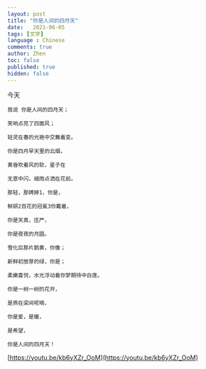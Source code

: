 ```yaml
---
layout: post
title: "你是人间的四月天"
date:   2021-06-05
tags: [文学]
language : Chinese
comments: true
author: Zhen
toc: false
published: true
hidden: false
---
```

今天


    我说 你是人间的四月天；
    
    笑响点亮了四面风；
    
    轻灵在春的光艳中交舞着变。
    
    你是四月早天里的云烟，
    
    黄昏吹着风的软，星子在
    
    无意中闪，细雨点洒在花前。
    
    那轻，那娉婷1，你是，
    
    鲜妍2百花的冠冕3你戴着，
    
    你是天真，庄严，
    
    你是夜夜的月圆。
    
    雪化后那片鹅黄，你像；
    
    新鲜初放芽的绿，你是；
    
    柔嫩喜悦，水光浮动着你梦期待中白莲。
    
    你是一树一树的花开，
    
    是燕在梁间呢喃，
    
    你是爱，是暖，
    
    是希望，
    
    你是人间的四月天！

[https://youtu.be/kb6yXZr_OoM](https://youtu.be/kb6yXZr_OoM)
<!--stackedit_data:
eyJoaXN0b3J5IjpbODE1NjkwNDYwLC0xODEzMTU0NzQsMTg3Mj
g4MTc1MywzNTYzMjE1MTNdfQ==
-->